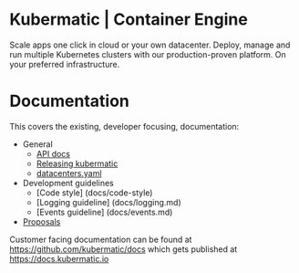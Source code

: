 # Kubermatic | Container Engine

Scale apps one click in cloud or your own datacenter.
Deploy, manage and run multiple Kubernetes clusters with our production-proven platform.
On your preferred infrastructure.

# Documentation

This covers the existing, developer focusing, documentation:

- General
  - [API docs](docs/api-docs.md)
  - [Releasing kubermatic](docs/release-process.md) 
  - [datacenters.yaml](docs/datacenters.md)
- Development guidelines
  - [Code style] (docs/code-style)
  - [Logging guideline] (docs/logging.md)
  - [Events guideline] (docs/events.md)
- [Proposals](docs/proposals)


Customer facing documentation can be found at https://github.com/kubermatic/docs which gets published at https://docs.kubermatic.io 
